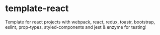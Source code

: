 # template-react
Template for react projects with webpack, react, redux, toastr, bootstrap, eslint, prop-types, styled-components and jest & enzyme for testing!
